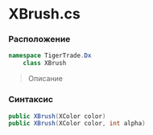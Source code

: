 
# XBrush.cs
### Расположение
```csharp
namespace TigerTrade.Dx  
    class XBrush
```

> Описание

### Синтаксис
```csharp
public XBrush(XColor color)
public XBrush(XColor color, int alpha)
```
